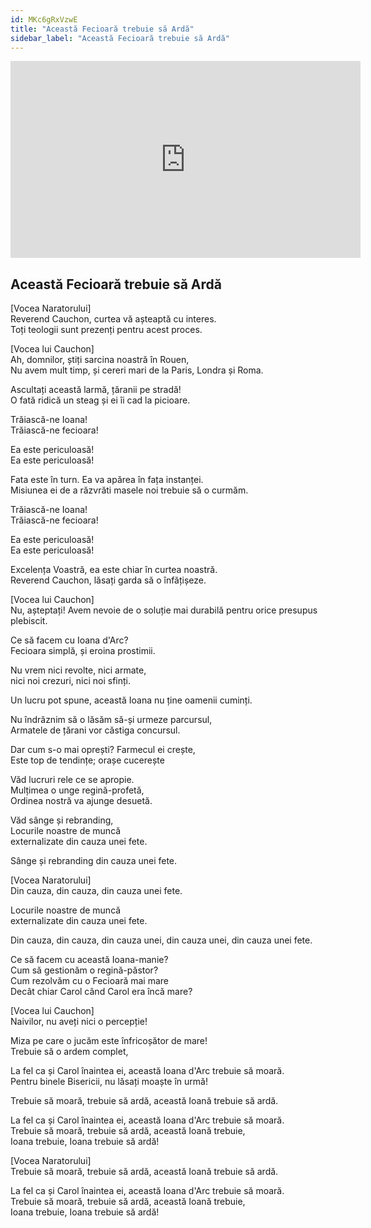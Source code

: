 ```yaml
---
id: MKc6gRxVzwE
title: "Această Fecioară trebuie să Ardă"
sidebar_label: "Această Fecioară trebuie să Ardă"
---
```


<div class="video-float-container">
  <iframe
    width="560"
    height="315"
    src="https://www.youtube.com/embed/MKc6gRxVzwE"
    title="YouTube video player"
    frameborder="0"
    allow="accelerometer; autoplay; clipboard-write; encrypted-media; gyroscope; picture-in-picture; web-share"
    referrerpolicy="strict-origin-when-cross-origin"
    allowfullscreen
  ></iframe>
</div>

## Această Fecioară trebuie să Ardă

[Vocea Naratorului]  
Reverend Cauchon, curtea vă așteaptă cu interes.  
Toți teologii sunt prezenți pentru acest proces.

[Vocea lui Cauchon]  
Ah, domnilor, știți sarcina noastră în Rouen,  
Nu avem mult timp, și cereri mari de la Paris, Londra și Roma.

Ascultați această larmă, țăranii pe stradă!  
O fată ridică un steag și ei îi cad la picioare.

Trăiască-ne Ioana!  
Trăiască-ne fecioara!

Ea este periculoasă!  
Ea este periculoasă!

Fata este în turn. Ea va apărea în fața instanței.  
Misiunea ei de a răzvrăti masele noi trebuie să o curmăm.

Trăiască-ne Ioana!  
Trăiască-ne fecioara!

Ea este periculoasă!  
Ea este periculoasă!

Excelența Voastră, ea este chiar în curtea noastră.  
Reverend Cauchon, lăsați garda să o înfățișeze.

[Vocea lui Cauchon]  
Nu, așteptați! Avem nevoie de o soluție mai durabilă pentru orice presupus plebiscit.

Ce să facem cu Ioana d'Arc?  
Fecioara simplă, și eroina prostimii.

Nu vrem nici revolte, nici armate,   
nici noi crezuri, nici noi sfinți.

Un lucru pot spune, această Ioana nu ține oamenii cuminți.

Nu îndrăznim să o lăsăm să-și urmeze parcursul,  
Armatele de țărani vor căstiga concursul.

Dar cum s-o mai oprești? Farmecul ei crește,  
Este top de tendințe; orașe cucerește

Văd lucruri rele ce se apropie.  
Mulțimea o unge regină-profetă,   
Ordinea nostră va ajunge desuetă.

Văd sânge și rebranding,  
Locurile noastre de muncă   
externalizate din cauza unei fete.

Sânge și rebranding din cauza unei fete.

[Vocea Naratorului]  
Din cauza, din cauza, din cauza unei fete.

Locurile noastre de muncă   
externalizate din cauza unei fete.

Din cauza, din cauza, din cauza unei, din cauza unei, din cauza unei fete.

Ce să facem cu această Ioana-manie?  
Cum să gestionăm o regină-păstor?  
Cum rezolvăm cu o Fecioară mai mare  
Decât chiar Carol când Carol era încă mare?

[Vocea lui Cauchon]  
Naivilor, nu aveți nici o percepție!

Miza pe care o jucăm este înfricoșător de mare!  
Trebuie să o ardem complet,

La fel ca și Carol înaintea ei, această Ioana d'Arc trebuie să moară.  
Pentru binele Bisericii, nu lăsați moaște în urmă!

Trebuie să moară, trebuie să ardă, această Ioană trebuie să ardă.

La fel ca și Carol înaintea ei, această Ioana d'Arc trebuie să moară.  
Trebuie să moară, trebuie să ardă, această Ioană trebuie,  
Ioana trebuie, Ioana trebuie să ardă!

[Vocea Naratorului]  
Trebuie să moară, trebuie să ardă, această Ioană trebuie să ardă.

La fel ca și Carol înaintea ei, această Ioana d'Arc trebuie să moară.  
Trebuie să moară, trebuie să ardă, această Ioană trebuie,  
Ioana trebuie, Ioana trebuie să ardă!
